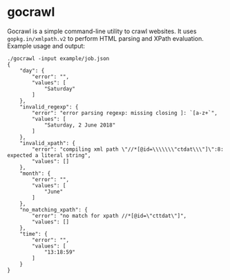 # gocrawl

Gocrawl is a simple command-line utility to crawl websites.
It uses `gopkg.in/xmlpath.v2` to perform HTML parsing and XPath evaluation.
Example usage and output:

```
./gocrawl -input example/job.json 
{
    "day": {
        "error": "",
        "values": [
            "Saturday"
        ]
    },
    "invalid_regexp": {
        "error": "error parsing regexp: missing closing ]: `[a-z+`",
        "values": [
            "Saturday, 2 June 2018"
        ]
    },
    "invalid_xpath": {
        "error": "compiling xml path \"//*[@id=\\\\\\\"ctdat\\\"]\":8: expected a literal string",
        "values": []
    },
    "month": {
        "error": "",
        "values": [
            "June"
        ]
    },
    "no_matching_xpath": {
        "error": "no match for xpath //*[@id=\"cttdat\"]",
        "values": []
    },
    "time": {
        "error": "",
        "values": [
            "13:18:59"
        ]
    }
}
``` 